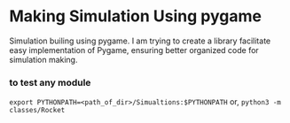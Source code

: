# Making Simulation Using pygame
Simulation builing using pygame. I am trying to create a library facilitate easy implementation of Pygame, ensuring better organized code for simulation making.

### to test any module
`export PYTHONPATH=<path_of_dir>/Simualtions:$PYTHONPATH` or,
`python3 -m classes/Rocket`